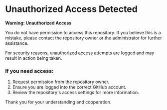 # Unauthorized Access Detected

**Warning: Unauthorized Access**

You do not have permission to access this repository. If you believe this is a mistake, please contact the repository owner or the administrator for further assistance.

For security reasons, unauthorized access attempts are logged and may result in action being taken.

### If you need access:
1. Request permission from the repository owner.
2. Ensure you are logged into the correct GitHub account.
3. Review the repository's access settings for more information.

Thank you for your understanding and cooperation.
